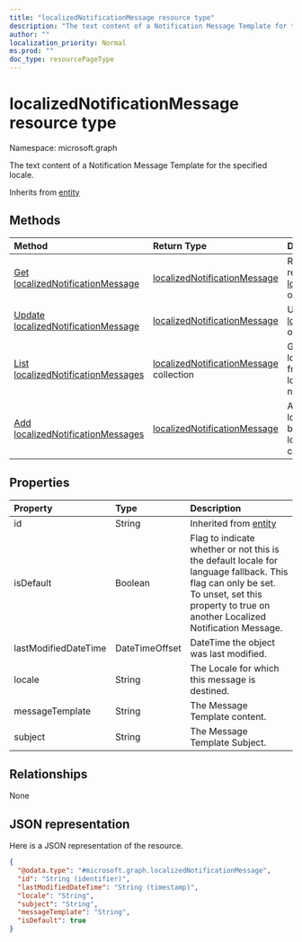 ```yaml
---
title: "localizedNotificationMessage resource type"
description: "The text content of a Notification Message Template for the specified locale."
author: ""
localization_priority: Normal
ms.prod: ""
doc_type: resourcePageType
---
```


# localizedNotificationMessage resource type


Namespace: microsoft.graph

The text content of a Notification Message Template for the specified locale.


Inherits from [entity](../resources/entity.md)

## Methods
|Method|Return Type|Description|
|:---|:---|:---|
|[Get localizedNotificationMessage](../api/localizednotificationmessage-get.md)|[localizedNotificationMessage](../resources/localizednotificationmessage.md)|Read properties and relationships of the [localizedNotificationMessage](../resources/localizednotificationmessage.md) object.|
|[Update localizedNotificationMessage](../api/localizednotificationmessage-update.md)|[localizedNotificationMessage](../resources/localizednotificationmessage.md)|Update the properties of a [localizedNotificationMessage](../resources/localizednotificationmessage.md) object.|
|[List localizedNotificationMessages](../api/notificationmessagetemplate-list-localizednotificationmessages.md)|[localizedNotificationMessage](../resources/localizednotificationmessage.md) collection|Get the localizedNotificationMessages from the localizedNotificationMessages navigation property.|
|[Add localizedNotificationMessages](../api/notificationmessagetemplate-post-localizednotificationmessages.md)|[localizedNotificationMessage](../resources/localizednotificationmessage.md)|Add localizedNotificationMessages by posting to the localizedNotificationMessages collection.|

## Properties
|Property|Type|Description|
|:---|:---|:---|
|id|String| Inherited from [entity](../resources/entity.md)|
|isDefault|Boolean|Flag to indicate whether or not this is the default locale for language fallback. This flag can only be set. To unset, set this property to true on another Localized Notification Message.|
|lastModifiedDateTime|DateTimeOffset|DateTime the object was last modified.|
|locale|String|The Locale for which this message is destined.|
|messageTemplate|String|The Message Template content.|
|subject|String|The Message Template Subject.|

## Relationships
None

## JSON representation
Here is a JSON representation of the resource.
<!-- {
  "blockType": "resource",
  "keyProperty": "id",
  "@odata.type": "microsoft.graph.localizedNotificationMessage",
  "baseType": "microsoft.graph.entity",
  "openType": false
}
-->
``` json
{
  "@odata.type": "#microsoft.graph.localizedNotificationMessage",
  "id": "String (identifier)",
  "lastModifiedDateTime": "String (timestamp)",
  "locale": "String",
  "subject": "String",
  "messageTemplate": "String",
  "isDefault": true
}
```

